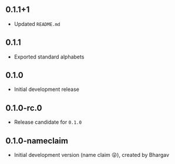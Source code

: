 ## 0.1.1+1

- Updated `README.md`

## 0.1.1

- Exported standard alphabets

## 0.1.0

- Initial development release

## 0.1.0-rc.0

- Release candidate for `0.1.0`

## 0.1.0-nameclaim

- Initial development version (name claim 😜), created by Bhargav
